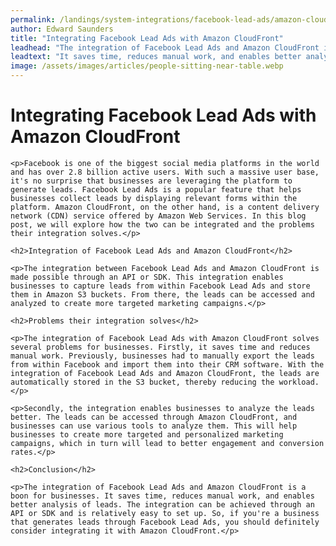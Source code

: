 ```yaml
---
permalink: /landings/system-integrations/facebook-lead-ads/amazon-cloudfront
author: Edward Saunders
title: "Integrating Facebook Lead Ads with Amazon CloudFront"
leadhead: "The integration of Facebook Lead Ads and Amazon CloudFront is a boon for businesses"
leadtext: "It saves time, reduces manual work, and enables better analysis of leads. The integration can be achieved through an API or SDK and is relatively easy to set up. So, if you're a business that generates leads through Facebook Lead Ads, you should definitely consider integrating it with Amazon CloudFront."
image: /assets/images/articles/people-sitting-near-table.webp
---
```

<div class="arttext">    <h1>Integrating Facebook Lead Ads with Amazon CloudFront</h1>

    <p>Facebook is one of the biggest social media platforms in the world and has over 2.8 billion active users. With such a massive user base, it's no surprise that businesses are leveraging the platform to generate leads. Facebook Lead Ads is a popular feature that helps businesses collect leads by displaying relevant forms within the platform. Amazon CloudFront, on the other hand, is a content delivery network (CDN) service offered by Amazon Web Services. In this blog post, we will explore how the two can be integrated and the problems their integration solves.</p>

    <h2>Integration of Facebook Lead Ads and Amazon CloudFront</h2>

    <p>The integration between Facebook Lead Ads and Amazon CloudFront is made possible through an API or SDK. This integration enables businesses to capture leads from within Facebook Lead Ads and store them in Amazon S3 buckets. From there, the leads can be accessed and analyzed to create more targeted marketing campaigns.</p>

    <h2>Problems their integration solves</h2>

    <p>The integration of Facebook Lead Ads with Amazon CloudFront solves several problems for businesses. Firstly, it saves time and reduces manual work. Previously, businesses had to manually export the leads from within Facebook and import them into their CRM software. With the integration of Facebook Lead Ads and Amazon CloudFront, the leads are automatically stored in the S3 bucket, thereby reducing the workload.</p>

    <p>Secondly, the integration enables businesses to analyze the leads better. The leads can be accessed through Amazon CloudFront, and businesses can use various tools to analyze them. This will help businesses to create more targeted and personalized marketing campaigns, which in turn will lead to better engagement and conversion rates.</p>

    <h2>Conclusion</h2>

    <p>The integration of Facebook Lead Ads and Amazon CloudFront is a boon for businesses. It saves time, reduces manual work, and enables better analysis of leads. The integration can be achieved through an API or SDK and is relatively easy to set up. So, if you're a business that generates leads through Facebook Lead Ads, you should definitely consider integrating it with Amazon CloudFront.</p>

</div>